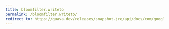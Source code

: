 ```yaml
---
title: bloomfilter.writeto
permalink: /bloomfilter.writeto/
redirect_to: https://guava.dev/releases/snapshot-jre/api/docs/com/google/common/hash/BloomFilter.html#writeTo-java.io.OutputStream-
---
```

